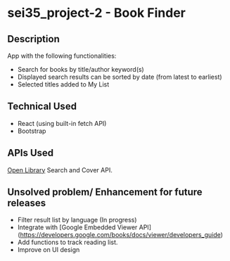 # sei35_project-2 - Book Finder


## Description
App with the following functionalities:
- Search for books by title/author keyword(s)
- Displayed search results can be sorted by date (from latest to earliest)
- Selected titles added to My List

## Technical Used
- React (using built-in fetch API)
- Bootstrap

## APIs Used
[Open Library](https://openlibrary.org/developers/api) Search and Cover API.

## Unsolved problem/ Enhancement for future releases
- Filter result list by language (In progress)
- Integrate with [Google Embedded Viewer API] (https://developers.google.com/books/docs/viewer/developers_guide)
- Add functions to track reading list.
- Improve on UI design